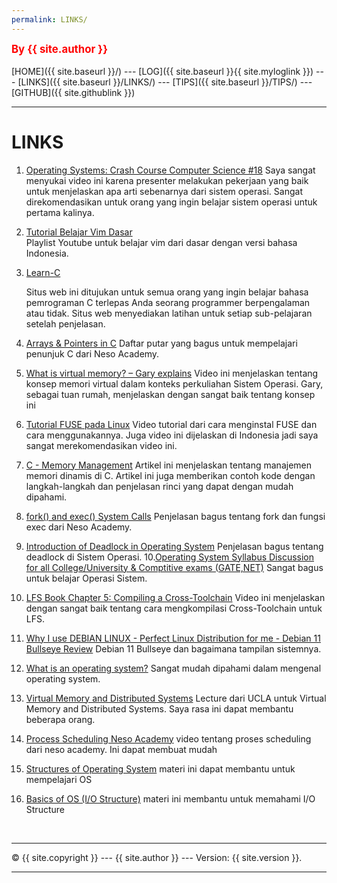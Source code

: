 ```yaml
---
permalink: LINKS/
---
```

<span style="color:red; font-weight:bold; font-size:larger;">By {{ site.author }}</span>
<br><br>
[HOME]({{ site.baseurl }}/) ---
[LOG]({{ site.baseurl }}{{ site.myloglink }}) ---
[LINKS]({{ site.baseurl }}/LINKS/) ---
[TIPS]({{ site.baseurl }}/TIPS/) ---
[GITHUB]({{ site.githublink }})
<br>
<hr>

# LINKS

1. [Operating Systems: Crash Course Computer Science #18](https://www.youtube.com/watch?v=26QPDBe-NB8&feature=youtu.be)
   Saya sangat menyukai video ini karena presenter melakukan pekerjaan yang baik untuk menjelaskan apa arti sebenarnya dari sistem operasi. Sangat direkomendasikan untuk        orang yang ingin belajar sistem operasi untuk pertama kalinya.
2. [Tutorial Belajar Vim Dasar](https://www.youtube.com/playlist?list=PL2O3HdJI4voE_mHibdvrDqNj_vZaKCZGC)  
   Playlist Youtube untuk belajar vim dari dasar dengan versi bahasa Indonesia.
3. [Learn-C](https://www.learn-c.org/)

   Situs web ini ditujukan untuk semua orang yang ingin belajar bahasa pemrograman C terlepas Anda seorang programmer berpengalaman atau tidak. Situs web menyediakan latihan    untuk setiap sub-pelajaran setelah penjelasan.
4. [Arrays & Pointers in C](https://www.youtube.com/playlist?list=PLBlnK6fEyqRjoG6aJ4FvFU1tlXbjLBiOP)
   Daftar putar yang bagus untuk mempelajari penunjuk C dari Neso Academy.
5. [What is virtual memory? – Gary explains](https://www.youtube.com/watch?v=2quKyPnUShQ&feature=youtu.be)
   Video ini menjelaskan tentang konsep memori virtual dalam konteks perkuliahan Sistem Operasi. Gary, sebagai tuan rumah, menjelaskan dengan sangat baik tentang konsep ini   
6. [Tutorial FUSE pada Linux](https://www.tutorialspoint.com/cprogramming/c_memory_management.htm)
   Video tutorial dari cara menginstal FUSE dan cara menggunakannya. Juga video ini dijelaskan di Indonesia jadi saya sangat merekomendasikan video ini.
7. [C - Memory Management](https://www.tutorialspoint.com/cprogramming/c_memory_management.htm)
   Artikel ini menjelaskan tentang manajemen memori dinamis di C. Artikel ini juga memberikan contoh kode dengan langkah-langkah dan penjelasan rinci yang dapat        dengan mudah dipahami.
8. [fork() and exec() System Calls](https://www.youtube.com/watch?v=IFEFVXvjiHY)
   Penjelasan bagus tentang fork dan fungsi exec dari Neso Academy.
9. [Introduction of Deadlock in Operating System](https://www.geeksforgeeks.org/introduction-of-deadlock-in-operating-system/)
   Penjelasan bagus tentang deadlock di Sistem Operasi.
10.[Operating System Syllabus Discussion for all College/University & Comptitive exams (GATE,NET)](https://www.youtube.com/watch?v=bkSWJJZNgf8&list=PLxCzCOWd7aiGz9donHRrE9I3Mwn6XdP8p)
   Sangat bagus untuk belajar Operasi Sistem.
 11. [LFS Book Chapter 5: Compiling a Cross-Toolchain](https://www.youtube.com/watch?v=xVKFOJQOFWE)
     Video ini menjelaskan dengan sangat baik tentang cara mengkompilasi Cross-Toolchain untuk LFS.
 12. [Why I use DEBIAN LINUX - Perfect Linux Distribution for me - Debian 11 Bullseye Review](https://www.youtube.com/watch?v=JbShx_R2GZY)
    Debian 11 Bullseye dan bagaimana tampilan sistemnya.
 13. [What is an operating system?](https://edu.gcfglobal.org/en/computerbasics/understanding-operating-systems/1/)
      Sangat mudah dipahami dalam mengenal operating system.
 14. [Virtual Memory and Distributed Systems](http://web.cs.ucla.edu/classes/winter12/cs111/scribe/15e/)
     Lecture dari UCLA untuk Virtual Memory and Distributed Systems. Saya rasa ini dapat membantu beberapa orang.
 15. [Process Scheduling Neso Academy](https://www.youtube.com/watch?v=2h3eWaPx8SA)
      video tentang proses scheduling dari neso academy. Ini dapat membuat mudah
 16. [Structures of Operating System](https://www.youtube.com/watch?v=XXPBl20J22w)
      materi ini dapat membantu untuk mempelajari OS
 17. [Basics of OS (I/O Structure)](https://www.youtube.com/watch?v=F18RiREDkwE) 
      materi ini membantu untuk memahami I/O Structure
      
   
 
<br>
<hr>
&copy; {{ site.copyright }} --- {{ site.author }} --- Version: {{ site.version }}.
<hr>
<br>

